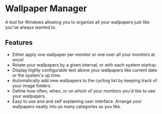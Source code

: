﻿# Wallpaper Manager

A tool for Windows allowing you to organize all your wallpapers just like you've always wanted to.

## Features

* Either apply one wallpaper per monitor or one over all your monitors at once!
* Rotate your wallpapers by a given interval, or with each system startup.
* Display highly configurable text above your wallpapers like current date or the system's up time.
* Automatically add new wallpapers to the cycling list by keeping track of your image folders.
* Define how often, when, or on which of your monitors you'd like to see your wallpapers.
* Easy to use and and self explaining user interface. Arrange your wallpapers neatly into as many categories as you like.